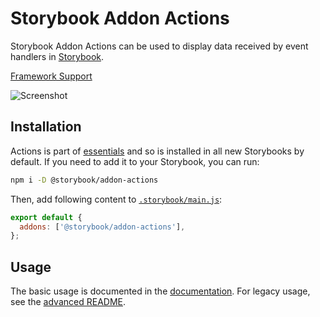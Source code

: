 # Storybook Addon Actions

Storybook Addon Actions can be used to display data received by event handlers in [Storybook](https://storybook.js.org).

[Framework Support](https://storybook.js.org/docs/api/frameworks-feature-support)

![Screenshot](https://raw.githubusercontent.com/storybookjs/storybook/next/code/addons/actions/docs/screenshot.png)

## Installation

Actions is part of [essentials](https://storybook.js.org/docs/essentials/introduction) and so is installed in all new Storybooks by default. If you need to add it to your Storybook, you can run:

```sh
npm i -D @storybook/addon-actions
```

Then, add following content to [`.storybook/main.js`](https://storybook.js.org/docs/configure/overview#configure-your-storybook-project):

```js
export default {
  addons: ['@storybook/addon-actions'],
};
```

## Usage

The basic usage is documented in the [documentation](https://storybook.js.org/docs/essentials/actions). For legacy usage, see the [advanced README](./ADVANCED.md).
